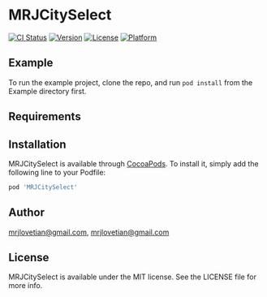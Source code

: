 # MRJCitySelect

[![CI Status](http://img.shields.io/travis/mrjlovetian@gmail.com/MRJCitySelect.svg?style=flat)](https://travis-ci.org/mrjlovetian@gmail.com/MRJCitySelect)
[![Version](https://img.shields.io/cocoapods/v/MRJCitySelect.svg?style=flat)](http://cocoapods.org/pods/MRJCitySelect)
[![License](https://img.shields.io/cocoapods/l/MRJCitySelect.svg?style=flat)](http://cocoapods.org/pods/MRJCitySelect)
[![Platform](https://img.shields.io/cocoapods/p/MRJCitySelect.svg?style=flat)](http://cocoapods.org/pods/MRJCitySelect)

## Example

To run the example project, clone the repo, and run `pod install` from the Example directory first.

## Requirements

## Installation

MRJCitySelect is available through [CocoaPods](http://cocoapods.org). To install
it, simply add the following line to your Podfile:

```ruby
pod 'MRJCitySelect'
```

## Author

mrjlovetian@gmail.com, mrjlovetian@gmail.com

## License

MRJCitySelect is available under the MIT license. See the LICENSE file for more info.
